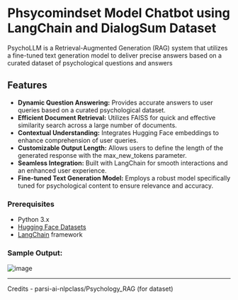 # Phsycomindset Model Chatbot using LangChain and DialogSum Dataset

PsychoLLM is a Retrieval-Augmented Generation (RAG) system that utilizes a fine-tuned text generation model to deliver precise answers based on a curated dataset of psychological questions and answers

## Features

- **Dynamic Question Answering:** Provides accurate answers to user queries based on a curated psychological dataset.
- **Efficient Document Retrieval:** Utilizes FAISS for quick and effective similarity search across a large number of documents.
- **Contextual Understanding:** Integrates Hugging Face embeddings to enhance comprehension of user queries.
- **Customizable Output Length:** Allows users to define the length of the generated response with the max_new_tokens parameter.
- **Seamless Integration:** Built with LangChain for smooth interactions and an enhanced user experience.
- **Fine-tuned Text Generation Model:** Employs a robust model specifically tuned for psychological content to ensure relevance and accuracy.

### Prerequisites

- Python 3.x
- [Hugging Face Datasets](https://huggingface.co/docs/datasets/)
- [LangChain](https://github.com/langchain-ai/langchain) framework

### Sample Output:
![image](https://github.com/user-attachments/assets/556fa86c-595b-4258-bdc6-43234722ac2f)


---
Credits - parsi-ai-nlpclass/Psychology_RAG (for dataset)
